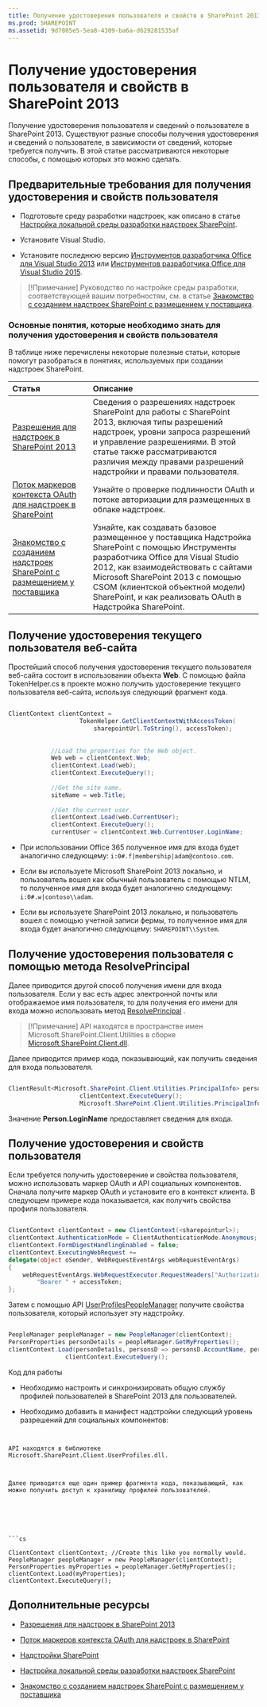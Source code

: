 ```yaml
---
title: Получение удостоверения пользователя и свойств в SharePoint 2013
ms.prod: SHAREPOINT
ms.assetid: 9d7805e5-5ea8-4309-ba6a-d629281535af
---
```



# Получение удостоверения пользователя и свойств в SharePoint 2013
Получение удостоверения пользователя и сведений о пользователе в SharePoint 2013.
Существуют разные способы получения удостоверения и сведений о пользователе, в зависимости от сведений, которые требуется получить. В этой статье рассматриваются некоторые способы, с помощью которых это можно сделать.
  
    
    


## Предварительные требования для получения удостоверения и свойств пользователя
<a name="Prereq"> </a>


- Подготовьте среду разработки надстроек, как описано в статье  [Настройка локальной среды разработки надстроек SharePoint](set-up-an-on-premises-development-environment-for-sharepoint-add-ins.md).
    
  
- Установите Visual Studio.
    
  
- Установите последнюю версию  [Инструментов разработчика Office для Visual Studio 2013](http://aka.ms/OfficeDevToolsForVS2013) или [Инструментов разработчика Office для Visual Studio 2015](http://aka.ms/OfficeDevToolsForVS2015).
    
  

> [!Примечание]
> Руководство по настройке среды разработки, соответствующей вашим потребностям, см. в статье  [Знакомство с созданием надстроек SharePoint с размещением у поставщика](get-started-creating-provider-hosted-sharepoint-add-ins.md). 
  
    
    


### Основные понятия, которые необходимо знать для получения удостоверения и свойств пользователя

В таблице ниже перечислены некоторые полезные статьи, которые помогут разобраться в понятиях, используемых при создании надстроек SharePoint.
  
    
    


|**Статья**|**Описание**|
|:-----|:-----|
| [Разрешения для надстроек в SharePoint 2013](add-in-permissions-in-sharepoint-2013.md) <br/> |Сведения о разрешениях надстроек SharePoint для работы с SharePoint 2013, включая типы разрешений надстроек, уровни запроса разрешений и управление разрешениями. В этой статье также рассматриваются различия между правами разрешений надстройки и правами пользователя.  <br/> |
| [Поток маркеров контекста OAuth для надстроек в SharePoint](context-token-oauth-flow-for-sharepoint-add-ins.md) <br/> |Узнайте о проверке подлинности OAuth и потоке авторизации для размещенных в облаке надстроек.  <br/> |
| [Знакомство с созданием надстроек SharePoint с размещением у поставщика](get-started-creating-provider-hosted-sharepoint-add-ins.md) <br/> |Узнайте, как создавать базовое размещенное у поставщика Надстройка SharePoint с помощью Инструменты разработчика Office для Visual Studio 2012, как взаимодействовать с сайтами Microsoft SharePoint 2013 с помощью CSOM (клиентской объектной модели) SharePoint, и как реализовать OAuth в Надстройка SharePoint.  <br/> |
   

## Получение удостоверения текущего пользователя веб-сайта
<a name="WebsiteUserID"> </a>

Простейший способ получения удостоверения текущего пользователя веб-сайта состоит в использовании объекта **Web**. С помощью файла TokenHelper.cs в проекте можно получить удостоверение текущего пользователя веб-сайта, используя следующий фрагмент кода.
  
    
    

```cs

ClientContext clientContext =
                    TokenHelper.GetClientContextWithAccessToken(
                        sharepointUrl.ToString(), accessToken);
 
 
            //Load the properties for the Web object.
            Web web = clientContext.Web;
            clientContext.Load(web);
            clientContext.ExecuteQuery();
 
            //Get the site name.
            siteName = web.Title;
 
            //Get the current user.
            clientContext.Load(web.CurrentUser);
            clientContext.ExecuteQuery();
            currentUser = clientContext.Web.CurrentUser.LoginName;

```


- При использовании Office 365 полученное имя для входа будет аналогично следующему:  `i:0#.f|membership|adam@contoso.com`.
    
  
- Если вы используете Microsoft SharePoint 2013 локально, и пользователь вошел как обычный пользователь с помощью NTLM, то полученное имя для входа будет аналогично следующему:  `i:0#.w|contoso\\adam`.
    
  
- Если вы используете SharePoint 2013 локально, и пользователь вошел с помощью учетной записи фермы, то полученное имя для входа будет аналогично следующему:  `SHAREPOINT\\System`.
    
  

## Получение удостоверения пользователя с помощью метода ResolvePrincipal
<a name="ResolvePrincipal"> </a>

Далее приводится другой способ получения имени для входа пользователя. Если у вас есть адрес электронной почты или отображаемое имя пользователя, то для получения его имени для входа можно использовать метод  [ResolvePrincipal](https://msdn.microsoft.com/library/Microsoft.SharePoint.Utilities.SPUtility.ResolvePrincipal.aspx) .
  
    
    

> [!Примечание]
> API находятся в пространстве имен Microsoft.SharePoint.Client.Utilities в сборке  [Microsoft.SharePoint.Client.dll](http://msdn.microsoft.com/ru-ru/library/microsoft.sharepoint.client.utilities.utility.resolveprincipal.aspx). 
  
    
    

Далее приводится пример кода, показывающий, как получить сведения для входа пользователя.
  
    
    



```cs

ClientResult<Microsoft.SharePoint.Client.Utilities.PrincipalInfo> persons = Microsoft.SharePoint.Client.Utilities.Utility.ResolvePrincipal(clientContext, clientContext.Web, <email>, Microsoft.SharePoint.Client.Utilities.PrincipalType.User, Microsoft.SharePoint.Client.Utilities.PrincipalSource.All, null, true);
                    clientContext.ExecuteQuery();
                    Microsoft.SharePoint.Client.Utilities.PrincipalInfo person = persons.Value;

```

Значение **Person.LoginName** предоставляет сведения для входа.
  
    
    

## Получение удостоверения и свойств пользователя
<a name="Profile"> </a>

Если требуется получить удостоверение и свойства пользователя, можно использовать маркер OAuth и API социальных компонентов. Сначала получите маркер OAuth и установите его в контекст клиента. В следующем примере кода показывается, как получить свойства профиля пользователя.
  
    
    

```cs

ClientContext clientContext = new ClientContext(<sharepointurl>);
clientContext.AuthenticationMode = ClientAuthenticationMode.Anonymous;
clientContext.FormDigestHandlingEnabled = false;
clientContext.ExecutingWebRequest +=
delegate(object oSender, WebRequestEventArgs webRequestEventArgs)
{                      
    webRequestEventArgs.WebRequestExecutor.RequestHeaders["Authorization"] =
        "Bearer " + accessToken;
};

```

Затем с помощью API  [UserProfilesPeopleManager](https://msdn.microsoft.com/library/Microsoft.SharePoint.Client.UserProfilesPeopleManager.aspx) получите свойства пользователя, который использует эту надстройку.
  
    
    



```cs

PeopleManager peopleManager = new PeopleManager(clientContext);
PersonProperties personDetails = peopleManager.GetMyProperties();
clientContext.Load(personDetails, personsD => personsD.AccountName, personsD => personsD.Email,  personsD => personsD.DisplayName);
                clientContext.ExecuteQuery();

```

Код для работы
  
    
    

- Необходимо настроить и синхронизировать общую службу профилей пользователей в SharePoint 2013 для пользователей.
    
  
- Необходимо добавить в манифест надстройки следующий уровень разрешений для социальных компонентов:
    
  ```XML
  
<AppPermissionRequest Right="Read" Scope="http://sharepoint/social/tenant" />

  ```

API находятся в библиотеке Microsoft.SharePoint.Client.UserProfiles.dll.
  
    
    
Далее приводится еще один пример фрагмента кода, показывающий, как можно получить доступ к хранилищу профилей пользователей.
  
    
    



```cs

ClientContext clientContext; //Create this like you normally would.               
PeopleManager peopleManager = new PeopleManager(clientContext);
PersonProperties myProperties = peopleManager.GetMyProperties();
clientContext.Load(myProperties);
clientContext.ExecuteQuery();

```


## Дополнительные ресурсы
<a name="AdditionalResources"> </a>


-  [Разрешения для надстроек в SharePoint 2013](add-in-permissions-in-sharepoint-2013.md)
    
  
-  [Поток маркеров контекста OAuth для надстроек в SharePoint](context-token-oauth-flow-for-sharepoint-add-ins.md)
    
  
-  [Надстройки SharePoint](sharepoint-add-ins.md)
    
  
-  [Настройка локальной среды разработки надстроек SharePoint](set-up-an-on-premises-development-environment-for-sharepoint-add-ins.md)
    
  
-  [Знакомство с созданием надстроек SharePoint с размещением у поставщика](get-started-creating-provider-hosted-sharepoint-add-ins.md)
    
  

